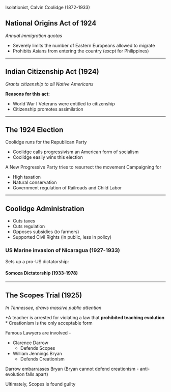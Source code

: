 Isolationist, Calvin Coolidge (1872-1933)

## National Origins Act of 1924

*Annual immigration quotas*

- Severely limits the number of Eastern Europeans allowed to migrate
- Prohibits Asians from entering the country (excpt for Philippines)

---

## Indian Citizenship Act (1924)

*Grants citizenship to all Native Americans*

**Reasons for this act:**

- World War I Veterans were entitled to citizenship
- Citizenship promotes assimilation

---

## The 1924 Election

Coolidge runs for the Republican Party
- Coolidge calls progressivism an American form of socialism
- Coolidge easily wins this election

A New Progressive Party tries to resurrect the movement
Campaigning for 
- High taxation
- Natural conservation
- Government regulation of Railroads and Child Labor

---

## Coolidge Administration

- Cuts taxes
- Cuts regulation
- Opposes subsidies (to farmers)
- Supported Civil Rights (in public, less in policy)

### US Marine invasion of Nicaragua (1927-1933)

Sets up a pro-US dictatorship:

#### Somoza Dictatorship (1933-1978)

---

## The Scopes Trial (1925)

*In Tennessee, draws massive public attention*

*A teacher is arrested for violating a law that **prohibited teaching evolution** *
Creationism is the only acceptable form

Famous Lawyers are involved -
- Clarence Darrow
	- Defends Scopes
- William Jennings Bryan
	- Defends Creationism

Darrow embarrasses Bryan (Bryan cannot defend creationism - anti-evolution falls apart)

Ultimately, Scopes is found guilty